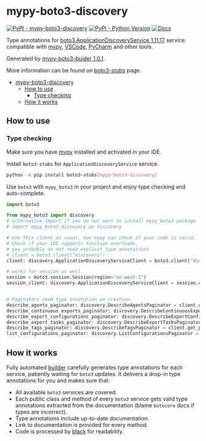 # mypy-boto3-discovery

[![PyPI - mypy-boto3-discovery](https://img.shields.io/pypi/v/mypy-boto3-discovery.svg?color=blue)](https://pypi.org/project/mypy-boto3-discovery)
[![PyPI - Python Version](https://img.shields.io/pypi/pyversions/mypy-boto3-discovery.svg?color=blue)](https://pypi.org/project/mypy-boto3-discovery)
[![Docs](https://img.shields.io/readthedocs/mypy-boto3-builder.svg?color=blue)](https://mypy-boto3-builder.readthedocs.io/)

Type annotations for
[boto3.ApplicationDiscoveryService 1.11.17](https://boto3.amazonaws.com/v1/documentation/api/1.11.17/reference/services/discovery.html#ApplicationDiscoveryService) service
compatible with [mypy](https://github.com/python/mypy), [VSCode](https://code.visualstudio.com/),
[PyCharm](https://www.jetbrains.com/pycharm/) and other tools.

Generated by [mypy-boto3-buider 1.0.1](https://github.com/vemel/mypy_boto3_builder).

More information can be found on [boto3-stubs](https://pypi.org/project/boto3-stubs/) page.

- [mypy-boto3-discovery](#mypy-boto3-discovery)
  - [How to use](#how-to-use)
    - [Type checking](#type-checking)
  - [How it works](#how-it-works)

## How to use

### Type checking

Make sure you have [mypy](https://github.com/python/mypy) installed and activated in your IDE.

Install `boto3-stubs` for `ApplicationDiscoveryService` service.

```bash
python -m pip install boto3-stubs[mypy-boto3-discovery]
```

Use `boto3` with `mypy_boto3` in your project and enjoy type checking and auto-complete.

```python
import boto3

from mypy_boto3 import discovery
# alternative import if you do not want to install mypy_boto3 package
# import mypy_boto3_discovery as discovery

# Use this client as usual, now mypy can check if your code is valid.
# Check if your IDE supports function overloads,
# you probably do not need explicit type annotations
# client = boto3.client("discovery")
client: discovery.ApplicationDiscoveryServiceClient = boto3.client("discovery")

# works for session as well
session = boto3.session.Session(region="us-west-1")
session_client: discovery.ApplicationDiscoveryServiceClient = session.client("discovery")


# Paginators need type annotation on creation
describe_agents_paginator: discovery.DescribeAgentsPaginator = client.get_paginator("describe_agents")
describe_continuous_exports_paginator: discovery.DescribeContinuousExportsPaginator = client.get_paginator("describe_continuous_exports")
describe_export_configurations_paginator: discovery.DescribeExportConfigurationsPaginator = client.get_paginator("describe_export_configurations")
describe_export_tasks_paginator: discovery.DescribeExportTasksPaginator = client.get_paginator("describe_export_tasks")
describe_tags_paginator: discovery.DescribeTagsPaginator = client.get_paginator("describe_tags")
list_configurations_paginator: discovery.ListConfigurationsPaginator = client.get_paginator("list_configurations")
```

## How it works

Fully automated [builder](https://github.com/vemel/mypy_boto3_builder) carefully generates
type annotations for each service, patiently waiting for `boto3` updates. It delivers
a drop-in type annotations for you and makes sure that:

- All available `boto3` services are covered.
- Each public class and method of every `boto3` service gets valid type annotations
  extracted from the documentation (blame `botocore` docs if types are incorrect).
- Type annotations include up-to-date documentation.
- Link to documentation is provided for every method.
- Code is processed by [black](https://github.com/psf/black) for readability.